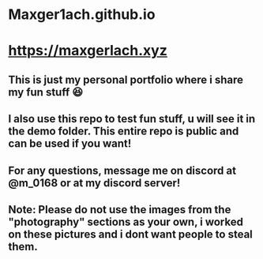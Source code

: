 # Maxger1ach.github.io
# https://maxgerlach.xyz
## This is just my personal portfolio where i share my fun stuff 😆
## I also use this repo to test fun stuff, u will see it in the demo folder. This entire repo is public and can be used if you want!
## For any questions, message me on discord at @m_0168 or at my discord server!
## Note: Please do not use the images from the "photography" sections as your own, i worked on these pictures and i dont want people to steal them.

